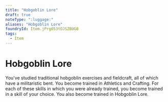 ```yaml
---
title: "Hobgoblin Lore"
draft: true
noteType: ":luggage:"
aliases: "Hobgoblin Lore"
foundryId: Item.jPrg053tOJSZBUG8
tags:
  - Item
---
```


# Hobgoblin Lore

You've studied traditional hobgoblin exercises and fieldcraft, all of which have a militaristic bent. You become trained in Athletics and Crafting. For each of these skills in which you were already trained, you become trained in a skill of your choice. You also become trained in Hobgoblin Lore.
